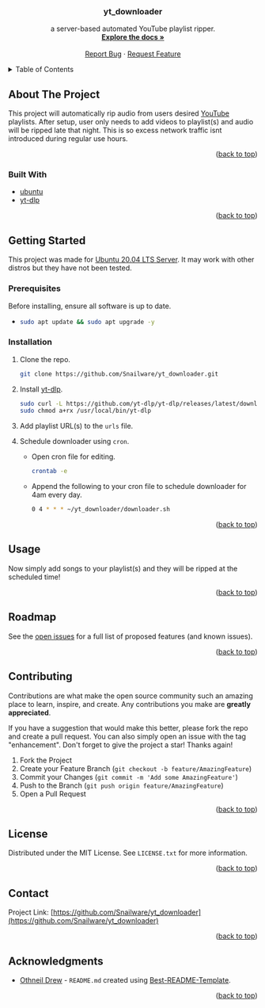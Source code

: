 <div id="top"></div>
<!-- PROJECT LOGO -->
<br />
<div align="center">

<h3 align="center">yt_downloader</h3>

  <p align="center">
    a server-based automated YouTube playlist ripper.
    <br />
    <a href="https://github.com/Snailware/yt_downloader"><strong>Explore the docs »</strong></a>
    <br />
    <br />
    <a href="https://github.com/Snailware/yt_downloader/issues">Report Bug</a>
    ·
    <a href="https://github.com/Snailware/yt_downloader/issues">Request Feature</a>
  </p>
</div>

<!-- TABLE OF CONTENTS -->
<details>
  <summary>Table of Contents</summary>
  <ol>
    <li>
      <a href="#about-the-project">About The Project</a>
      <ul>
        <li><a href="#built-with">Built With</a></li>
      </ul>
    </li>
    <li>
      <a href="#getting-started">Getting Started</a>
      <ul>
        <li><a href="#prerequisites">Prerequisites</a></li>
        <li><a href="#installation">Installation</a></li>
      </ul>
    </li>
    <li><a href="#usage">Usage</a></li>
    <li><a href="#roadmap">Roadmap</a></li>
    <li><a href="#contributing">Contributing</a></li>
    <li><a href="#license">License</a></li>
    <li><a href="#contact">Contact</a></li>
    <li><a href="#acknowledgments">Acknowledgments</a></li>
  </ol>
</details>

<!-- ABOUT THE PROJECT -->

## About The Project

This project will automatically rip audio from users desired
[YouTube](https://youtube.com) playlists. After setup, user only needs to add
videos to playlist(s) and audio will be ripped late that night. This is so
excess network traffic isnt introduced during regular use hours.

<p align="right">(<a href="#top">back to top</a>)</p>

### Built With

-   [ubuntu](https://ubuntu.com/)
-   [yt-dlp](https://github.com/yt-dlp/yt-dlp)

<p align="right">(<a href="#top">back to top</a>)</p>

<!-- GETTING STARTED -->

## Getting Started

This project was made for [Ubuntu 20.04 LTS Server](https://ubuntu.com/download/server). It may work with other distros but they have not been tested.

### Prerequisites

Before installing, ensure all software is up to date.

-   ```sh
    sudo apt update && sudo apt upgrade -y
    ```

### Installation

1. Clone the repo.
    ```sh
    git clone https://github.com/Snailware/yt_downloader.git
    ```
2. Install [yt-dlp](https://github.com/yt-dlp/yt-dlp).
    ```sh
    sudo curl -L https://github.com/yt-dlp/yt-dlp/releases/latest/download/yt-dlp -o /usr/local/bin/yt-dlp
    sudo chmod a+rx /usr/local/bin/yt-dlp
    ```
3. Add playlist URL(s) to the `urls` file.

4. Schedule downloader using `cron`.

    - Open cron file for editing.
        ```sh
        crontab -e
        ```
    - Append the following to your cron file to schedule downloader for 4am every day.

        ```sh
        0 4 * * * ~/yt_downloader/downloader.sh
        ```

<p align="right">(<a href="#top">back to top</a>)</p>

<!-- USAGE EXAMPLES -->

## Usage

Now simply add songs to your playlist(s) and they will be ripped at the scheduled time!

<p align="right">(<a href="#top">back to top</a>)</p>

<!-- ROADMAP -->

## Roadmap

See the [open issues](https://github.com/Snailware/yt_downloader/issues) for a full list of proposed features (and known issues).

<p align="right">(<a href="#top">back to top</a>)</p>

<!-- CONTRIBUTING -->

## Contributing

Contributions are what make the open source community such an amazing place to learn, inspire, and create. Any contributions you make are **greatly appreciated**.

If you have a suggestion that would make this better, please fork the repo and create a pull request. You can also simply open an issue with the tag "enhancement".
Don't forget to give the project a star! Thanks again!

1. Fork the Project
2. Create your Feature Branch (`git checkout -b feature/AmazingFeature`)
3. Commit your Changes (`git commit -m 'Add some AmazingFeature'`)
4. Push to the Branch (`git push origin feature/AmazingFeature`)
5. Open a Pull Request

<p align="right">(<a href="#top">back to top</a>)</p>

<!-- LICENSE -->

## License

Distributed under the MIT License. See `LICENSE.txt` for more information.

<p align="right">(<a href="#top">back to top</a>)</p>

<!-- CONTACT -->

## Contact

Project Link: [https://github.com/Snailware/yt_downloader](https://github.com/Snailware/yt_downloader)

<p align="right">(<a href="#top">back to top</a>)</p>

<!-- ACKNOWLEDGMENTS -->

## Acknowledgments

-   [Othneil Drew](https://github.com/othneildrew) - `README.md` created using [Best-README-Template](https://github.com/othneildrew/Best-README-Template).

<p align="right">(<a href="#top">back to top</a>)</p>
